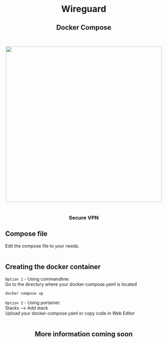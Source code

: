   <br>
  <h1 align="center">Wireguard</h1>
  <h2 align="center">Docker Compose</h2>
  <br>
 <p align="center">
<img src="https://github.com/NielsU97/HomeSmartServer/blob/main/www/Images/wireguard_example.png" width="500">
  </br>
</br>  
<p>	
<h3 align="center">Secure VPN</h3>                                                                                                                                        
<h2> Compose file </h2> 
Edit the compose file to your needs.
<br>
<br>               
<h2> Creating the docker container </h2> 

`Option 1` - Using commandline: 
<br>
Go to the directory where your docker-compose.yaml is located 
<br>
```
docker compose up
``` 

`Option 2` - Using portainer: 
<br>
Stacks --> Add stack 
<br>
Upload your docker-compose.yaml or copy code in Web Editor 
<br>
<br>
<h2 align="center"> More information coming soon </h2> 